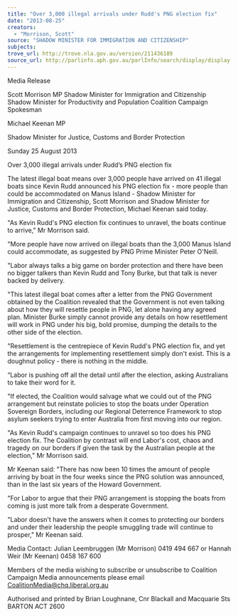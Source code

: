```yaml
---
title: "Over 3,000 illegal arrivals under Rudd's PNG election fix"
date: "2013-08-25"
creators:
  - "Morrison, Scott"
source: "SHADOW MINISTER FOR IMMIGRATION AND CITIZENSHIP"
subjects:
trove_url: http://trove.nla.gov.au/version/211436189
source_url: http://parlinfo.aph.gov.au/parlInfo/search/display/display.w3p;query=Id%3A%22media/pressrel/2686876%22
---
```


 

 

 

 Media Release    

 Scott Morrison MP  Shadow Minister for Immigration and Citizenship  Shadow Minister for Productivity and Population  Coalition Campaign Spokesman 

 

 Michael Keenan MP 

 Shadow Minister for Justice, Customs and Border Protection 

 Sunday 25 August 2013    

 Over 3,000 illegal arrivals under Rudd’s PNG election fix    

 The latest illegal boat means over 3,000 people have arrived on 41 illegal boats since Kevin Rudd  announced his PNG election fix - more people than could be accommodated on Manus Island - Shadow  Minister for Immigration and Citizenship, Scott Morrison and Shadow Minister for Justice, Customs and  Border Protection, Michael Keenan said today.    

 "As Kevin Rudd's PNG election fix continues to unravel, the boats continue to arrive," Mr Morrison said.    

 "More people have now arrived on illegal boats than the 3,000 Manus Island could accommodate, as  suggested by PNG Prime Minister Peter O'Neill.    

 "Labor always talks a big game on border protection and there have been no bigger talkers than Kevin Rudd  and Tony Burke, but that talk is never backed by delivery.    

 "This latest illegal boat comes after a letter from the PNG Government obtained by the Coalition revealed  that the Government is not even talking about how they will resettle people in PNG, let alone having any  agreed plan. Minister Burke simply cannot provide any details on how resettlement will work in PNG under  his big, bold promise, dumping the details to the other side of the election.    

 "Resettlement is the centrepiece of Kevin Rudd's PNG election fix, and yet the arrangements for  implementing resettlement simply don't exist. This is a doughnut policy - there is nothing in the middle.     

 “Labor is pushing off all the detail until after the election, asking Australians to take their word for it.    

 "If elected, the Coalition would salvage what we could out of the PNG arrangement but reinstate policies to  stop the boats under Operation Sovereign Borders, including our Regional Deterrence Framework to stop  asylum seekers trying to enter Australia from first moving into our region.    

 "As Kevin Rudd's campaign continues to unravel so too does his PNG election fix. The Coalition by contrast  will end Labor's cost, chaos and tragedy on our borders if given the task by the Australian people at the  election," Mr Morrison said.     

 Mr Keenan said: "There has now been 10 times the amount of people arriving by boat in the four weeks  since the PNG solution was announced, than in the last six years of the Howard Government.    

 "For Labor to argue that their PNG arrangement is stopping the boats from coming is just more talk from a  desperate Government.    

 "Labor doesn't have the answers when it comes to protecting our borders and under their leadership the  people smuggling trade will continue to prosper," Mr Keenan said.    

 Media Contact: Julian Leembruggen (Mr Morrison) 0419 494 667 or Hannah Weir (Mr Keenan) 0458  167 600    

 

 

 Members of the media wishing to subscribe or unsubscribe to Coalition Campaign Media announcements please email CoalitionMedia@chq.liberal.org.au     

 Authorised and printed by Brian Loughnane, Cnr Blackall and Macquarie Sts BARTON ACT 2600 

